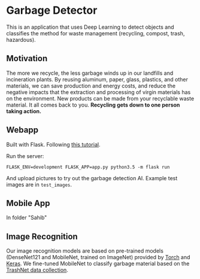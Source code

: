 # Garbage Detector
This is an application that uses Deep Learning to detect objects and classifies the method for waste management (recycling, compost, trash, hazardous).

## Motivation
The more we recycle, the less garbage winds up in our landfills and incineration plants. By reusing aluminum, paper, glass, plastics, and other materials, we can save production and energy costs, and reduce the negative impacts that the extraction and processing of virgin materials has on the environment. New products can be made from your recyclable waste material.
It all comes back to you. **Recycling gets down to one person taking action.** 

## Webapp
Built with Flask. Following [this tutorial](https://github.com/avinassh/pytorch-flask-api-heroku/blob/master/README.md).

Run the server:

	FLASK_ENV=development FLASK_APP=app.py python3.5 -m flask run

And upload pictures to try out the garbage detection AI. Example test images are in `test_images`.

## Mobile App
In folder "Sahib"

## Image Recognition
Our image recognition models are based on pre-trained models (DenseNet121 and MobileNet, trained on ImageNet) provided by [Torch](https://pytorch.org/docs/stable/torchvision/models.html) and [Keras](https://keras.io/applications/#mobilenet). We fine-tuned MobileNet to classify garbage material based on the [TrashNet data collection](https://github.com/garythung/trashnet).



